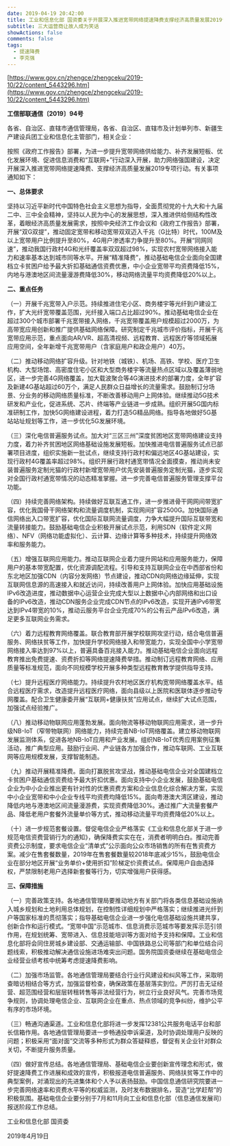 ```yaml
---
date: 2019-04-19 20:42:00
title: 工业和信息化部 国资委关于开展深入推进宽带网络提速降费支撑经济高质量发展2019专项行动的通知
subtitle: 三大运营商让故人成为笑话
showActions: false
comments: false
tags:
  - 提速降费
  - 李克强
---
```


[https://www.gov.cn/zhengce/zhengceku/2019-10/22/content_5443296.htm](https://www.gov.cn/zhengce/zhengceku/2019-10/22/content_5443296.htm)

**工信部联通信〔2019〕94号**

各省、自治区、直辖市通信管理局，各省、自治区、直辖市及计划单列市、新疆生产建设兵团工业和信息化主管部门，相关企业：

按照《政府工作报告》部署，为进一步提升宽带网络供给能力、补齐发展短板、优化发展环境、促进信息消费和“互联网+”行动深入开展，助力网络强国建设，决定开展深入推进宽带网络提速降费、支撑经济高质量发展2019专项行动。有关事项通知如下：

**一、总体要求**

坚持以习近平新时代中国特色社会主义思想为指导，全面贯彻党的十九大和十九届二中、三中全会精神，坚持以人民为中心的发展思想，深入推进供给侧结构性改革，着眼经济高质量发展需求，按照中央经济工作会议和《政府工作报告》部署，开展“双G双提”，推动固定宽带和移动宽带双双迈入千兆（G比特）时代，100M及以上宽带用户比例提升至80%，4G用户渗透率力争提升至80%。开展“同网同速”，推动我国行政村4G和光纤覆盖率双双超过98%，实现农村宽带网络接入能力和速率基本达到城市同等水平。开展“精准降费”，推动基础电信企业面向全国建档立卡贫困户给予最大折扣基础通信资费优惠，中小企业宽带平均资费降低15%，内地与港澳地区间流量漫游费降低30%，移动网络流量平均资费降低20%以上。

**二、重点任务**

（一）开展千兆宽带入户示范。持续推进住宅小区、商务楼宇等光纤到户建设工作，扩大光纤宽带覆盖范围，光纤接入端口占比超过90%。推动基础电信企业在超过300个城市部署千兆宽带接入网络，千兆宽带覆盖用户规模超过2000万，为高带宽应用创新和推广提供基础网络保障。研究制定千兆城市评价指标，开展千兆宽带应用示范，重点面向AR/VR、超高清视频、远程教育、远程医疗等领域拓展应用空间，全年新增千兆宽带用户（含家庭用户和政企用户）40万。

（二）推动移动网络扩容升级。针对地铁（城铁）、机场、高铁、学校、医疗卫生机构、大型场馆、高密度住宅小区和大型商务楼宇等流量热点区域以及覆盖薄弱地区，进一步完善4G网络覆盖，加大载波聚合等4G演进技术的部署力度，全年扩容及新建4G基站超过60万个，满足人民群众日益增长的流量需求。鼓励制订分场景、分业务的移动网络质量标准，不断改善移动用户上网体验。继续推动5G技术研发和产业化，促进系统、芯片、终端等产业链进一步成熟。组织开展5G国内标准研制工作，加快5G网络建设进程，着力打造5G精品网络。指导各地做好5G基站站址规划等工作，进一步优化5G发展环境。

（三）深化电信普遍服务试点。加大对“三区三州”深度贫困地区宽带网络建设支持力度，着力补齐贫困地区网络基础设施发展短板。加快推进电信普遍服务试点已部署项目进度，组织实施新一批试点，继续支持行政村和偏远地区4G基站建设，实现行政村4G覆盖率超过98%。组织开展行政村通宽带情况全面摸查，推动尚未安装普遍服务定制光猫的行政村新增宽带用户优先安装普遍服务定制光猫，逐步实现对全国行政村通宽带情况的动态精准掌握。进一步完善电信普遍服务管理支撑平台功能。

（四）持续完善网络架构。持续做好互联互通工作，进一步推进骨干网网间带宽扩容，优化我国骨干网络架构和流量调度机制，实现网间扩容2500G。加快国际通信网络出入口带宽扩容，优化国际互联网流量调度，力争大幅提升国际互联带宽和流量转接能力。鼓励基础电信企业积极开展试点示范，利用SDN（软件定义网络）、NFV（网络功能虚拟化）、云计算、边缘计算等多种技术，持续提升网络效率和服务能力。

（五）增强互联网应用能力。推动互联网企业着力提升网站和应用服务能力，保障用户的基本带宽配置，优化资源调配流程。引导和支持互联网企业在中西部省份和东北地区加强CDN（内容分发网络）节点建设，推动CDN向网络边缘延伸，实现互联网信息源的高速接入和就近访问，持续改善用户上网体验。加快应用基础设施IPv6改造进度，推动数据中心运营企业完成大型以上数据中心内部网络和出口设备的IPv6改造，推动CDN服务企业完成CDN节点的IPv6改造，实现开通IPv6带宽达到IPv4带宽的10%，推动云服务平台企业完成70%的公有云产品IPv6改造，满足更多互联网业务需求。

（六）着力远程教育网络覆盖。联合教育部开展学校联网攻坚行动，结合电信普遍服务、网络扶贫等工作，加快提升学校网络接入和带宽能力，实现全国中小学宽带网络接入率达到97%以上，普遍具备百兆接入能力。推动基础电信企业面向远程教育推出免费提速、资费折扣等网络提速降费举措。推动制订远程教育网络、应用质量等标准规范，面向不同规模学校开展多种类型远程教育教学提供指导支持。

（七）提升远程医疗网络能力。持续提升农村地区医疗机构宽带网络覆盖水平。结合远程医疗需求，改造提升远程医疗网络，面向县级以上医院和医联体逐步推动专网覆盖。配合卫生健康委开展“互联网+健康扶贫”应用试点，继续扩大试点范围，加强试点经验推广。

（八）推动移动物联网应用蓬勃发展。面向物流等移动物联网应用需求，进一步升级NB-IoT（窄带物联网）网络能力，持续完善NB-IoT网络覆盖。建立移动物联网发展监测体系，促进各地NB-IoT应用和产业发展。组织NB-IoT优秀应用案例征集活动，推广典型应用。鼓励行业间、产业链各方加强合作，推动车联网、工业互联网等应用规模发展，支撑智能制造。

（九）推动开展精准降费。面向打赢脱贫攻坚战，推动基础电信企业对全国建档立卡贫困户基础通信资费给予最大折扣优惠。面向支持中小企业发展，鼓励基础电信企业为中小企业推出更有针对性的优惠资费方案和企业信息化综合解决方案，实现中小企业宽带和中小企业专线平均资费均降低15%。面向粤港澳大湾区建设，推动降低内地与港澳地区间流量漫游费，实现资费降低30%。通过推广大流量套餐产品、降低老用户套餐外流量单价等方式，推动移动流量平均资费降低20%以上。

（十）进一步规范套餐设置。督促电信企业严格落实《工业和信息化部关于进一步规范电信资费营销行为的通知》，确保降费实实在在，消费者明明白白。推动完善资费公示制度，要求电信企业“清单式”公示面向公众市场销售的所有在售资费方案。减少在售套餐数量，2019年在售套餐数量较2018年底减少15%，鼓励电信企业在部分地区开展“业务单价+使用折扣”阶梯定价资费试点。保障用户自由选择权，严禁限制老用户选择新套餐等行为，切实增强用户获得感。

**三、保障措施**

（一）完善政策支持。各地通信管理局要推动地方有关部门将各类信息基础设施纳入城乡规划和土地利用总体规划，在控制性详细规划中严格落实；继续推进光纤到户等国家标准的贯彻落实；指导基础电信企业进一步强化电信基础设施共建共享，创新合作和运行模式。“宽带中国”示范城市、信息消费示范城市等要发挥示范引领作用，在规划统筹、宽带进入、信息技能培训等方面对给予支持和保障。工业和信息化部将会同住房城乡建设部、交通运输部、中国铁路总公司等部门和单位结合问题线索，积极推动解决通信设施进场难突出问题。国务院国资委继续在基础电信企业经营业绩考核中统筹考虑提速降费影响。

（二）加强市场监管。各地通信管理局要结合行业行风建设和纠风等工作，采取明查暗访相结合等方式，加强监督检查，确保政策在基层落实到位。严厉打击无证经营、超范围经营和层层转租转售等非法经营行为，树立行业良好风气。完善市场竞争规则，协调处理电信企业、互联网企业在重点、热点领域的竞争纠纷，维护公平有序的市场环境。

（三）畅通沟通渠道。工业和信息化部将进一步发挥12381公共服务电话平台和部长信箱作用。各地通信管理局要进一步畅通投申诉渠道，及时协调处理用户反映的问题；积极采用“面对面”交流等多种形式为群众答疑释惑，督促有关企业针对群众关切，不断提升服务质量。

（四）做好宣传总结。各地通信管理局、基础电信企业要创新宣传理念和形式，做好提速降费工作进展和成效的宣传，积极报道电信普遍服务、网络扶贫等工作中的典型案例，对涌现出的先进集体和个人予以表扬鼓励。中国信息通信研究院要进一步完善网络速率和资费水平等的权威监测，及时发布数据排名，营造“比学赶帮”的积极氛围。基础电信企业要分别于7月和11月向工业和信息化部（信息通信发展司）报送阶段工作总结。

工业和信息化部 国资委

2019年4月19日
